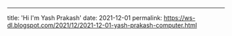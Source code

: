 ---
title: 'Hi I'm Yash Prakash'
date: 2021-12-01
permalink: https://ws-dl.blogspot.com/2021/12/2021-12-01-yash-prakash-computer.html

